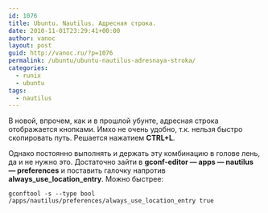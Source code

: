 ```yaml
---
id: 1076
title: Ubuntu. Nautilus. Адресная строка.
date: 2010-11-01T23:29:41+00:00
author: vanoc
layout: post
guid: http://vanoc.ru/?p=1076
permalink: /ubuntu/ubuntu-nautilus-adresnaya-stroka/
categories:
  - runix
  - ubuntu
tags:
  - nautilus
---
```

В новой, впрочем, как и в прошлой убунте, адресная строка отображается кнопками. Имхо не очень удобно, т.к. нельзя быстро скопировать путь. Решается нажатием **CTRL+L**.

Однако постоянно выполнять и держать эту комбинацию в голове лень, да и не нужно это. Достаточно зайти в **gconf-editor &#8212; apps &#8212; nautilus &#8212; preferences** и поставить галочку напротив **always\_use\_location_entry**. Можно быстрее:

`gconftool -s --type bool /apps/nautilus/preferences/always_use_location_entry true`